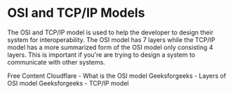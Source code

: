 # OSI and TCP/IP Models

The OSI and TCP/IP model is used to help the developer to design their system for interoperability. The OSI model has 7 layers while the TCP/IP model has a more summarized form of the OSI model only consisting 4 layers. This is important if you're are trying to design a system to communicate with other systems.

<ResourceGroupTitle>Free Content</ResourceGroupTitle>
<BadgeLink colorScheme='yellow' badgeText='Read' href='https://www.cloudflare.com/learning/ddos/glossary/open-systems-interconnection-model-osi/'>Cloudflare - What is the OSI model</BadgeLink>
<BadgeLink colorScheme='yellow' badgeText='Read' href='https://www.geeksforgeeks.org/layers-of-osi-model/'>Geeksforgeeks - Layers of OSI model</BadgeLink>
<BadgeLink colorScheme='yellow' badgeText='Read' href='https://www.geeksforgeeks.org/tcp-ip-model/'>Geeksforgeeks - TCP/IP model</BadgeLink>
